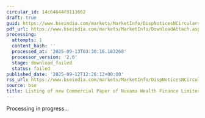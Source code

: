 ```yaml
---
circular_id: 14c64644f8113662
draft: true
guid: https://www.bseindia.com/markets/MarketInfo/DispNoticesNCirculars.aspx?Noticeid={2DABB9CF-09C6-4927-8411-8B41F9771358}&noticeno=20250912-80&dt=09/12/2025&icount=80&totcount=103&flag=0
pdf_url: https://www.bseindia.com/markets/MarketInfo/DownloadAttach.aspx?id=20250912-80&attachedId=
processing:
  attempts: 1
  content_hash: ''
  processed_at: '2025-09-13T03:30:16.183268'
  processor_version: '2.0'
  stage: download_failed
  status: failed
published_date: '2025-09-12T12:26:12+00:00'
rss_url: https://www.bseindia.com/markets/MarketInfo/DispNoticesNCirculars.aspx?Noticeid={2DABB9CF-09C6-4927-8411-8B41F9771358}&noticeno=20250912-80&dt=09/12/2025&icount=80&totcount=103&flag=0
source: bse
title: Listing of new Commercial Paper of Nuvama Wealth Finance Limited
---
```


Processing in progress...
